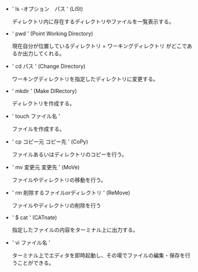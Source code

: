 - ' ls -オプション　パス ' (LiSt)

	ディレクトリ内に存在するディレクトリやファイルを一覧表示する。

- ' pwd ' (Point Working Directory)

	現在自分が位置しているディレクトリ = ワーキングディレクトリ がどこであるか出力してくれる。

- ' cd パス ' (Change Directory)

	ワーキングディレクトリを指定したディレクトリに変更する。

- ' mkdir ' (Make DIRectory)

	ディレクトリを作成する。

- ' touch ファイル名 '

	ファイルを作成する。

- ' cp コピー元 コピー先 ' (CoPy)

	ファイルあるいはディレクトリのコピーを行う。

- ' mv 変更元 変更先 ' (MoVe)

	ファイルやディレクトリの移動を行う。

- ' rm 削除するファイルorディレクトリ ' (ReMove)

	ファイルやディレクトリの削除を行う

- ' $ cat ' (CATnate)

	指定したファイルの内容をターミナル上に出力する。

- ' vi ファイル名 '

	ターミナル上でエディタを即時起動し、その場でファイルの編集・保存を行うことができる。

